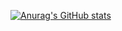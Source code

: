[![Anurag's GitHub stats](https://github-readme-stats.vercel.app/api?username=obiwac&show_icons=true&theme=onedark&count_private=true)](https://github.com/anuraghazra/github-readme-stats)
